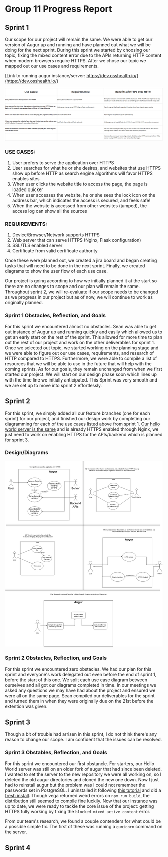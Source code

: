 # Group 11 Progress Report

## Sprint 1

Our scope for our project will remain the same. We were able to get our version of Augur up and running and have planned out what we will be doing for the next sprint. During this sprint we started by choosing our topic, fixing the mixed content error due to the APIs returning HTTP content when modern browsers require HTTPS. After we chose our topic we mapped out our use cases and requirements.

[Link to running augur instance/server: https://dev.osshealth.io/](https://dev.osshealth.io/)

![Use Cases, Requirements, & Benefits of HTTPS](requirements.png)

### USE CASES:
1. User prefers to serve the application over HTTPS
2. User searches for what he or she desires, and websites that use HTTPS show up before HTTP as search engine algorithms will favor HTTPS enables sites
3. When user clicks the website title to access the page, the page is loaded quicker
4. When user accesses the website, he or she sees the lock icon on the address bar, which indicates the access is secured, and feels safe!
5. When the website is accessed from other websites (jumped), the access log can show all the sources

### REQUIREMENTS:
1. Device/Browser/Network supports HTTPS
2. Web server that can serve HTTPS (Nginx, Flask configuration)
3. SSL/TLS enabled server
4. Certificate from valid certificate authority

Once these were planned out, we created a jira board and began creating tasks that will need to be done in the next sprint. Finally, we created diagrams to show the user flow of each use case.

Our project is going according to how we initially planned it at the start so there are no changes to scope and our plan will remain the same. Throughout sprint 2, we will re-evaluate if our scope needs to be changed as we progress in our project but as of now, we will continue to work as originally planned.

### Sprint 1 Obstacles, Reflection, and Goals

For this sprint we encountered almost no obstacles. Sean was able to get out instance of Augur up and running quickly and easily which allowed us to get an early start on the rest of the sprint. This allowed for more time to plan out the rest of our project and work on the other deliverables for sprint 1. Once we selected out topic, we started working on the planning stage and we were able to figure out our use cases, requirements, and research of HTTP compared to HTTPS. Furthermore, we were able to compile a list of resources that we will be able to use in the future that will help with the coming sprints. As for our goals, they remain unchanged from when we first started our project. We will start on our design phase soon which lines up with the time line we initially anticipated. This Sprint was very smooth and we are set up to move into sprint 2 effortlessly.


## Sprint 2

For this sprint, we simply added all our feature branches (one for each sprint) for our project, and finished our design work by completing our diagramming for each of the use cases listed above from sprint 1. [Our hello world server is the same](https://dev.osshealth.io/) and is already HTTPS enabled through Nginx, we just need to work on enabling HTTPS for the APIs/backend which is planned for sprint 3.

### Design/Diagrams

![Use Case Diagrams](diagrams.png)

### Sprint 2 Obstacles, Reflection, and Goals

For this sprint we encountered zero obstacles. We had our plan for this sprint and everyone's work delegated out even before the end of sprint 1, before the start of this one. We split each use case diagram between ourselves and all got our diagrams completed in time. In our meetings we asked any questions we may have had about the project and ensured we were all on the same page. Sean compiled our deliverables for the sprint and turned them in when they were originally due on the 21st before the extention was given.

## Sprint 3

Though a bit of trouble had arrisen in this sprint, I do not think there's any reason to change our scope. I am confident that the issues can be resolved.

### Sprint 3 Obstables, Reflection, and Goals

For this sprint we encountered our first obstancle. For starters, our Hello World server was still on an older fork of augur that had since been deleted. I wanted to set the server to the new repository we were all working on, so I deleted the old augur directories and cloned the new one down. Now I just had to reinstall augur but the problem was I could not remember the passwords set in PostgreSQL. I uninstalled it following [this tutorial](https://sqlserverguides.com/uninstall-postgresql/) and did a [fresh install](https://www.digitalocean.com/community/tutorials/how-to-install-postgresql-on-ubuntu-20-04-quickstart). Though vega returned weird errors on `npm run build`, the distribution still seemed to compile fine luckily. Now that our instance was up to date, we were ready to tackle the core issue of the project: getting HTTPS fully working by fixing the `blocked mixed active content` error.

From our team's research, we found a couple contenders for what could be a possible simple fix. The first of these was running a `gunicorn` command on the server.

## Sprint 4
